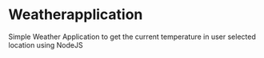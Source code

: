# Weatherapplication
Simple Weather Application to get the current temperature in user selected location using NodeJS
